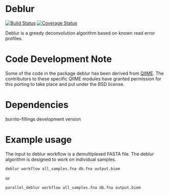 Deblur
======

[![Build Status](https://travis-ci.org/biocore/deblur.png?branch=master)](https://travis-ci.org/biocore/deblur)
[![Coverage Status](https://coveralls.io/repos/biocore/deblur/badge.png?branch=master)](https://coveralls.io/r/biocore/deblur)

Deblur is a greedy deconvolution algorithm based on known read error profiles.

Code Development Note
=====================

Some of the code in the package deblur has been derived from [QIIME](http://qiime.org).
The contributors to these specific QIIME modules have granted permission
for this porting to take place and put under the BSD license.

Dependencies
============

burrito-fillings development version

Example usage
=============

The input to deblur workflow is a demultiplexed FASTA file. The deblur algorithm is
designed to work on individual samples.

```
deblur workflow all_samples.fna db.fna output.biom
```

or

```
parallel_deblur workflow all_samples.fna db.fna output.biom
```